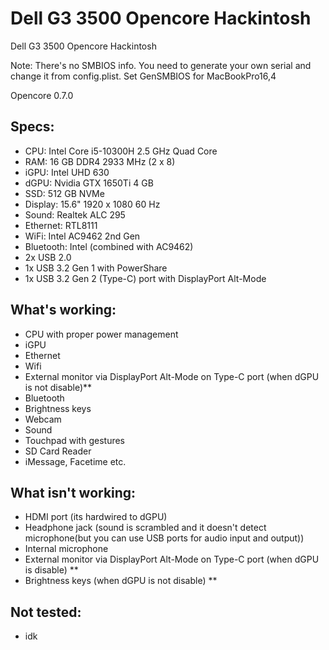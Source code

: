 # Dell G3 3500 Opencore Hackintosh
Dell G3 3500 Opencore Hackintosh


Note: There's no SMBIOS info. You need to generate your own serial and change it from config.plist. Set GenSMBIOS for MacBookPro16,4


Opencore 0.7.0

## Specs: 

- CPU: Intel Core i5-10300H 2.5 GHz Quad Core
- RAM: 16 GB DDR4 2933 MHz (2 x 8)
- iGPU: Intel UHD 630
- dGPU: Nvidia GTX 1650Ti 4 GB
- SSD: 512 GB NVMe
- Display: 15.6" 1920 x 1080 60 Hz
- Sound: Realtek ALC 295
- Ethernet: RTL8111
- WiFi: Intel AC9462 2nd Gen
- Bluetooth: Intel (combined with AC9462)
- 2x USB 2.0
- 1x USB 3.2 Gen 1 with PowerShare
- 1x USB 3.2 Gen 2 (Type-C) port with DisplayPort Alt-Mode 

## What's working:

- CPU with proper power management
- iGPU
- Ethernet
- Wifi
- External monitor via DisplayPort Alt-Mode on Type-C port (when dGPU is not disable)**
- Bluetooth
- Brightness keys
- Webcam
- Sound
- Touchpad with gestures
- SD Card Reader
- iMessage, Facetime etc.

## What isn't working:

- HDMI port (its hardwired to dGPU)
- Headphone jack (sound is scrambled and it doesn't detect microphone(but you can use USB ports for audio input and output))
- Internal microphone
- External monitor via DisplayPort Alt-Mode on Type-C port (when dGPU is disable) **
- Brightness keys (when dGPU is not disable) **

## Not tested:

- idk
